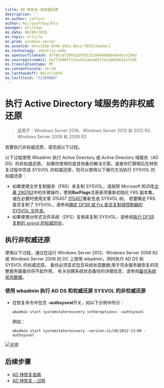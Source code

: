 ```yaml
---
title: AD 林恢复-非权威还原
description: ''
ms.author: joflore
author: MicrosoftGuyJFlo
manager: mtillman
ms.date: 08/09/2018
ms.topic: article
ms.prod: windows-server
ms.assetid: e4ce1d18-d346-492a-8bca-f85513aa3ac1
ms.technology: identity-adds
ms.openlocfilehash: d7792cd739931d758125c8946606beb043ce19dd
ms.sourcegitcommit: 6aff3d88ff22ea141a6ea6572a5ad8dd6321f199
ms.translationtype: MT
ms.contentlocale: zh-CN
ms.lasthandoff: 09/27/2019
ms.locfileid: "71369089"
---
```

# <a name="performing-a-nonauthoritative-restore-of-active-directory-domain-services"></a>执行 Active Directory 域服务的非权威还原 

>适用于：Windows Server 2016、Windows Server 2012 和 2012 R2、Windows Server 2008 和 2008 R2

若要执行非权威还原，请完成以下过程。  
  
以下过程使用 Wbadmin 执行 Active Directory 或 Active Directory 域服务（AD DS）的非权威还原。 如果你使用的是其他备份解决方案，或者你打算稍后在林恢复过程中完成 SYSVOL 的权威还原，则可以使用以下替代方法执行 SYSVOL 的权威还原：  
  
- 如果使用文件复制服务（FRS）来复制 SYSVOL，请按照 Microsoft 知识库[文章 290762](https://go.microsoft.com/fwlink/?LinkId=148443)中的步骤操作，使用**BurFlags**注册表项重新初始化 FRS 副本集，或在必要时使用文章 315457 [315457](https://support.microsoft.com/kb/315457)重新生成 SYSVOL 树。 若要确定 FRS 是否复制了 SYSVOL，请参阅[确定 DFSR 或 Frs 是否复制域控制器的 SYSVOL 文件夹](https://msdn.microsoft.com/library/windows/desktop/cc507518.aspx#determining_whether_a_domain_controller_s_sysvol_folder_is_replicated_by_dfsr_or_frs)。  
- 如果使用分布式文件系统（DFS）复制来复制 SYSVOL，请参阅[执行 DFSR 复制的 sysvol 的权威同步](AD-Forest-Recovery-Authoritative-Recovery-SYSVOL.md)。  

## <a name="performing-a-nonauthoritative-restore"></a>执行非权威还原

使用以下过程，通过在运行 Windows Server 2012、Windows Server 2008 R2 或 Windows Server 2008 的 DC 上使用 wbadmin，同时执行 AD DS 和 SYSVOL 的权威还原。 备份必须显式包含系统状态数据;用于完全服务器恢复的完整服务器备份将不起作用。 有关创建系统状态备份的详细信息，请参阅[备份系统状态数据](AD-Forest-Recovery-Backing-up-System-State.md)。  
  
### <a name="to-perform-a-nonauthoritative-restore-of-ad-ds-and-authoritative-restore-of-sysvol-using-wbadminexe"></a>使用 wbadmin 执行 AD DS 和权威还原 SYSVOL 的非权威还原  
  
- 在恢复命令中包含 **-authsysvol**开关，如以下示例中所示：  

   ```  
   wbadmin start systemstaterecovery <otheroptions> -authsysvol  
   ```  

   例如：  

   ```  
   wbadmin start systemstaterecovery -version:11/20/2012-13:00 -authsysvol  
   ```  
  
![还原](media/AD-Forest-Recovery-Nonauthoritative-Restore/nonauth.png)

## <a name="next-steps"></a>后续步骤

- [AD 林恢复指南](AD-Forest-Recovery-Guide.md)
- [AD 林恢复 - 过程](AD-Forest-Recovery-Procedures.md)
